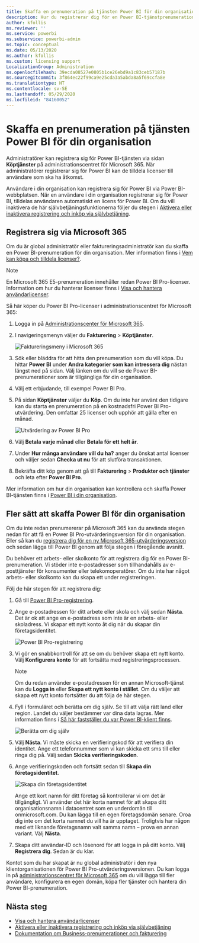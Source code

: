 ```yaml
---
title: Skaffa en prenumeration på tjänsten Power BI för din organisation
description: Hur du registrerar dig för en Power BI-tjänstprenumeration som administratör och köper licenser i bulk.
author: kfollis
ms.reviewer: ''
ms.service: powerbi
ms.subservice: powerbi-admin
ms.topic: conceptual
ms.date: 05/13/2020
ms.author: kfollis
ms.custom: licensing support
LocalizationGroup: Administration
ms.openlocfilehash: 39ecda08527e0805b1ce26ebd9a1c83ceb57187b
ms.sourcegitcommit: 3f864ec22f99ca9e25cda3a5abda8a5f69ccfa8e
ms.translationtype: HT
ms.contentlocale: sv-SE
ms.lasthandoff: 05/29/2020
ms.locfileid: "84160052"
---
```

# <a name="get-a-power-bi-service-subscription-for-your-organization"></a>Skaffa en prenumeration på tjänsten Power BI för din organisation

Administratörer kan registrera sig för Power BI-tjänsten via sidan **Köptjänster** på administrationscentret för Microsoft 365. När administratörer registrerar sig för Power BI kan de tilldela licenser till användare som ska ha åtkomst.

Användare i din organisation kan registrera sig för Power BI via Power BI-webbplatsen. När en användare i din organisation registrerar sig för Power BI, tilldelas användaren automatiskt en licens för Power BI. Om du vill inaktivera de här självbetjäningsfunktionerna följer du stegen i [Aktivera eller inaktivera registrering och inköp via självbetjäning](service-admin-disable-self-service.md).

## <a name="sign-up-through-microsoft-365"></a>Registrera sig via Microsoft 365

Om du är global administratör eller faktureringsadministratör kan du skaffa en Power BI-prenumeration för din organisation. Mer information finns i [Vem kan köpa och tilldela licenser?](service-admin-licensing-organization.md#who-can-purchase-and-assign-licenses).

> [!NOTE]
>
> En Microsoft 365 E5-prenumeration innehåller redan Power BI Pro-licenser. Information om hur du hanterar licenser finns i [Visa och hantera användarlicenser](service-admin-manage-licenses.md).
>
>

Så här köper du Power BI Pro-licenser i administrationscentret för Microsoft 365:

1. Logga in på [Administrationscenter för Microsoft 365](https://admin.microsoft.com).

2. I navigeringsmenyn väljer du **Fakturering** > **Köptjänster**.
  
   ![Faktureringsmeny i Microsoft 365](media/service-admin-org-subscription/m365-billing-menu.png)

3. Sök eller bläddra för att hitta den prenumeration som du vill köpa. Du hittar **Power BI** under **Andra kategorier som kan intressera dig** nästan längst ned på sidan. Välj länken om du vill se de Power BI-prenumerationer som är tillgängliga för din organisation.

4. Välj ett erbjudande, till exempel Power BI Pro.

5. På sidan **Köptjänster** väljer du **Köp**. Om du inte har använt den tidigare kan du starta en prenumeration på en kostnadsfri Power BI Pro-utvärdering. Den omfattar 25 licenser och upphör att gälla efter en månad.

   ![Utvärdering av Power BI Pro](media/service-admin-org-subscription/m365-org-free-trial-pro.png)

6. Välj **Betala varje månad** eller **Betala för ett helt år**.

7. Under **Hur många användare vill du ha?** anger du önskat antal licenser och väljer sedan **Checka ut nu** för att slutföra transaktionen.

8. Bekräfta ditt köp genom att gå till **Fakturering** > **Produkter och tjänster** och leta efter **Power BI Pro**.

Mer information om hur din organisation kan kontrollera och skaffa Power BI-tjänsten finns i [Power BI i din organisation](https://docs.microsoft.com/microsoft-365/admin/misc/power-bi-in-your-organization?view=o365-worldwide).

## <a name="more-ways-to-get-power-bi-for-your-organization"></a>Fler sätt att skaffa Power BI för din organisation

Om du inte redan prenumererar på Microsoft 365 kan du använda stegen nedan för att få en Power BI Pro-utvärderingsversion för din organisation. Eller så kan du [registrera dig för en ny Microsoft 365-utvärderingsversion](service-admin-signing-up-for-power-bi-with-a-new-office-365-trial.md) och sedan lägga till Power BI genom att följa stegen i föregående avsnitt.

Du behöver ett arbets- eller skolkonto för att registrera dig för en Power BI-prenumeration. Vi stöder inte e-postadresser som tillhandahålls av e-posttjänster för konsumenter eller telekomoperatörer. Om du inte har något arbets- eller skolkonto kan du skapa ett under registreringen.

Följ de här stegen för att registrera dig:

1. Gå till [Power BI Pro-registrering](https://signup.microsoft.com/create-account/signup?OfferId=d59682f3-3e3b-4686-9c00-7c7c1c736085&ali=1&products=d59682f3-3e3b-4686-9c00-7c7c1c736085). 

2. Ange e-postadressen för ditt arbete eller skola och välj sedan **Nästa**. Det är ok att ange en e-postadress som inte är en arbets- eller skoladress. Vi skapar ett nytt konto åt dig när du skapar din företagsidentitet.

   ![Power BI Pro-registrering](media/service-admin-org-subscription/power-bi-pro-admins.png)

3. Vi gör en snabbkontroll för att se om du behöver skapa ett nytt konto. Välj **Konfigurera konto** för att fortsätta med registreringsprocessen.

   > [!NOTE]
   >Om du redan använder e-postadressen för en annan Microsoft-tjänst kan du **Logga in** eller **Skapa ett nytt konto i stället**. Om du väljer att skapa ett nytt konto fortsätter du att följa de här stegen.
>
>
 
4. Fyll i formuläret och berätta om dig själv. Se till att välja rätt land eller region. Landet du väljer bestämmer var dina data lagras. Mer information finns i [Så här fastställer du var Power BI-klient finns](service-admin-where-is-my-tenant-located.md#how-to-determine-where-your-power-bi-tenant-is-located).

   ![Berätta om dig själv](media/service-admin-org-subscription/tell-about-yourself.png)

5. Välj **Nästa**. Vi måste skicka en verifieringskod för att verifiera din identitet. Ange ett telefonnummer som vi kan skicka ett sms till eller ringa dig på. Välj sedan **Skicka verifieringskoden**.

6. Ange verifieringskoden och fortsätt sedan till **Skapa din företagsidentitet**.

   ![Skapa din företagsidentitet](media/service-admin-org-subscription/business-identity.png)

    Ange ett kort namn för ditt företag så kontrollerar vi om det är tillgängligt. Vi använder det här korta namnet för att skapa ditt organisationsnamn i datacentret som en underdomän till onmicrosoft.com. Du kan lägga till en egen företagsdomän senare. Oroa dig inte om det korta namnet du vill ha är upptaget. Troligtvis har någon med ett liknande företagsnamn valt samma namn – prova en annan variant. Välj **Nästa**.
    
7. Skapa ditt användar-ID och lösenord för att logga in på ditt konto. Välj **Registrera dig**. Sedan är du klar.

Kontot som du har skapat är nu global administratör i den nya klientorganisationen för Power BI Pro-utvärderingsversionen. Du kan logga in på [administrationscentret för Microsoft 365](https://admin.microsoft.com) om du vill lägga till fler användare, konfigurera en egen domän, köpa fler tjänster och hantera din Power BI-prenumeration.

## <a name="next-steps"></a>Nästa steg

- [Visa och hantera användarlicenser](service-admin-manage-licenses.md)
- [Aktivera eller inaktivera registrering och inköp via självbetjäning](service-admin-disable-self-service.md)
- [Dokumentation om Business-prenumerationer och fakturering](https://docs.microsoft.com/microsoft-365/commerce/?view=o365-worldwide)

